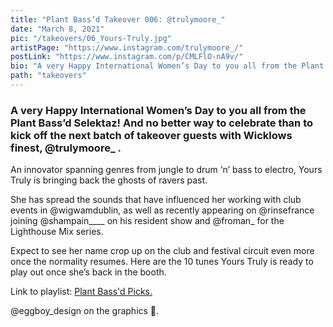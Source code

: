 ```yaml
---
title: "Plant Bass’d Takeover 006: @trulymoore_"
date: "March 8, 2021"
pic: "/takeovers/06_Yours-Truly.jpg"
artistPage: "https://www.instagram.com/trulymoore_/"
postLink: "https://www.instagram.com/p/CMLFlO-nA9v/"
bio: "A very Happy International Women’s Day to you all from the Plant Bass’d Selektaz!"
path: "takeovers"
---
```


### A very Happy International Women’s Day to you all from the Plant Bass’d Selektaz! And no better way to celebrate than to kick off the next batch of takeover guests with Wicklows finest, @trulymoore\_ .

An innovator spanning genres from jungle to drum ‘n’ bass to electro, Yours Truly is bringing back the ghosts of ravers past.

She has spread the sounds that have influenced her working with club events in @wigwamdublin, as well as recently appearing on @rinsefrance joining @shampain\_\_\_\_ on his resident show and @froman\_ for the Lighthouse Mix series.

Expect to see her name crop up on the club and festival circuit even more once the normality resumes.
Here are the 10 tunes Yours Truly is ready to play out once she’s back in the booth.

Link to playlist: <a role="button" class="btn btn-dark" href="https://open.spotify.com/playlist/5skAgzUfGmZLwrOPNLnGVf">Plant Bass'd Picks.</a>

@eggboy_design on the graphics 🥚.
